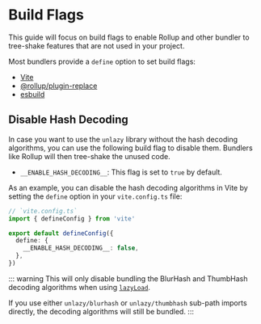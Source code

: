 # Build Flags

This guide will focus on build flags to enable Rollup and other bundler to tree-shake features that are not used in your project.

Most bundlers provide a `define` option to set build flags:

- [Vite](https://vitejs.dev/config/shared-options.html#define)
- [@rollup/plugin-replace](https://www.npmjs.com/package/@rollup/plugin-replace)
- [esbuild](https://esbuild.github.io/api/#define)

## Disable Hash Decoding <Badge type="info" text="^0.10.0" />

In case you want to use the `unlazy` library without the hash decoding algorithms, you can use the following build flag to disable them. Bundlers like Rollup will then tree-shake the unused code.

- `__ENABLE_HASH_DECODING__`: This flag is set to `true` by default.

As an example, you can disable the hash decoding algorithms in Vite by setting the `define` option in your `vite.config.ts` file:

```ts
// `vite.config.ts`
import { defineConfig } from 'vite'

export default defineConfig({
  define: {
    __ENABLE_HASH_DECODING__: false,
  },
})
```

::: warning
This will only disable bundling the BlurHash and ThumbHash decoding algorithms when using [`lazyLoad`](/api/lazy-load).

If you use either `unlazy/blurhash` or `unlazy/thumbhash` sub-path imports directly, the decoding algorithms will still be bundled.
:::
